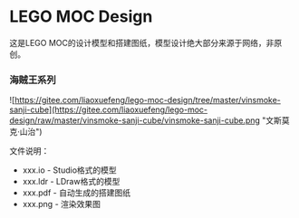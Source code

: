 # LEGO MOC Design

这是LEGO MOC的设计模型和搭建图纸，模型设计绝大部分来源于网络，非原创。

### 海贼王系列

![https://gitee.com/liaoxuefeng/lego-moc-design/tree/master/vinsmoke-sanji-cube](https://gitee.com/liaoxuefeng/lego-moc-design/raw/master/vinsmoke-sanji-cube/vinsmoke-sanji-cube.png "文斯莫克·山治")

文件说明：

- xxx.io - Studio格式的模型
- xxx.ldr - LDraw格式的模型
- xxx.pdf - 自动生成的搭建图纸
- xxx.png - 渲染效果图
